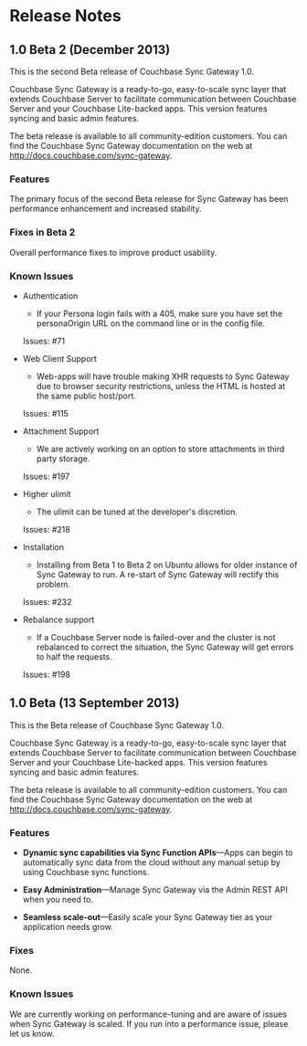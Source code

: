 # Release Notes

## 1.0 Beta 2 (December 2013)

This is the second Beta release of Couchbase Sync Gateway 1.0. 

Couchbase Sync Gateway is a ready-to-go, easy-to-scale sync layer that extends Couchbase Server to facilitate communication between Couchbase Server and your Couchbase Lite-backed apps. This version features syncing and basic admin features. 

The beta release is available to all community-edition customers. You can find the Couchbase Sync Gateway documentation on the web at <http://docs.couchbase.com/sync-gateway>.

### Features

The primary focus of the second Beta release for Sync Gateway has been performance enhancement and increased stability.

### Fixes in Beta 2

Overall performance fixes to improve product usability.

### Known Issues
* Authentication
	* If your Persona login fails with a 405, make sure you have set the personaOrigin URL on the command line or in the config file.
	
	Issues: #71

* Web Client Support
	* Web-apps will have trouble making XHR requests to Sync Gateway due to browser security restrictions, unless the HTML is hosted at the same public host/port.
	
	Issues: #115
	
* Attachment Support
	* We are actively working on an option to store attachments in third party storage.
	
	Issues: #197
	
* Higher ulimit
	* The ulimit can be tuned at the developer's discretion.
	
	Issues: #218

* Installation
	* Installing from Beta 1 to Beta 2 on Ubuntu allows for older instance of Sync Gateway to run. A re-start of Sync Gateway will rectify this problem.
	
	Issues: #232

* Rebalance support
	* If a Couchbase Server node is failed-over and the cluster is not rebalanced to correct the situation, the Sync Gateway will get errors to half the requests.
	
	Issues: #198

## 1.0 Beta (13 September 2013)

This is the Beta release of Couchbase Sync Gateway 1.0. 

Couchbase Sync Gateway is a ready-to-go, easy-to-scale sync layer that extends Couchbase Server to facilitate communication between Couchbase Server and your Couchbase Lite-backed apps. This version features syncing and basic admin features. 

The beta release is available to all community-edition customers. You can find the Couchbase Sync Gateway documentation on the web at <http://docs.couchbase.com/sync-gateway>.

### Features

* **Dynamic sync capabilities via Sync Function APIs**—Apps can begin to automatically sync data from the cloud without any manual setup by using Couchbase sync functions. 

* **Easy Administration**—Manage Sync Gateway via the Admin REST API when you need to.

* **Seamless scale-out**—Easily scale your Sync Gateway tier as your application needs grow.


### Fixes

None.

### Known Issues

We are currently working on performance-tuning and are aware of issues when Sync Gateway is scaled. If you run into a performance issue, please let us know.